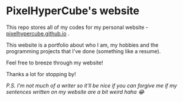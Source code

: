 # PixelHyperCube's website

This repo stores all of my codes for my personal website - [pixelhypercube.github.io](https://pixelhypercube.github.io) .

This website is a portfolio about who I am, my hobbies and the programming projects that I've done (something like a resume).

Feel free to breeze through my website!

Thanks a lot for stopping by!

*P.S. I'm not much of a writer so it'll be nice if you can forgive me if my sentences written on my website are a bit weird haha 😂*
